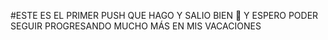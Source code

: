 #ESTE ES EL PRIMER PUSH QUE HAGO 
Y SALIO BIEN 🫡
Y ESPERO PODER SEGUIR PROGRESANDO MUCHO MÁS EN MIS VACACIONES 

